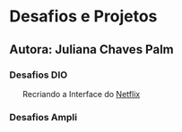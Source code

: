 <h1>Desafios e Projetos</h1> <h2>Autora: Juliana Chaves Palm</h2> <H3>Desafios DIO</h3> <ol>Recriando a Interface do <a href="https://julianachavespalm.github.io/netflix">Netflix</a></ol><h3>Desafios Ampli</h3>

